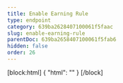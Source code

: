```yaml
---
title: Enable Earning Rule
type: endpoint
category: 639ba2628407100061f5faac
slug: enable-earning-rule
parentDoc: 639ba2658407100061f5fab6
hidden: false
order: 26
---
```

[block:html]
{
  "html": "<style>\n.LanguagePicker-divider { \n  display: none; }\n</style>"
}
[/block]